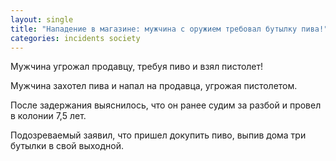 ```yaml
---
layout: single
title: "Нападение в магазине: мужчина с оружием требовал бутылку пива!"
categories: incidents society
---
```

Мужчина угрожал продавцу, требуя пиво и взял пистолет!

Мужчина захотел пива и напал на продавца, угрожая пистолетом.

После задержания выяснилось, что он ранее судим за разбой и провел в колонии 7,5 лет.

Подозреваемый заявил, что пришел докупить пиво, выпив дома три бутылки в свой выходной.
